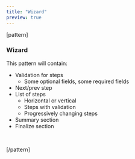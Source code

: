 ```yaml
---
title: "Wizard"
preview: true
---
```


[pattern]
<h3>Wizard</h3>

This pattern will contain:

- Validation for steps 
    - Some optional fields, some required fields
- Next/prev step
- List of steps
  - Horizontal or vertical
  - Steps with validation
  - Progressively changing steps
- Summary section
- Finalize section

&nbsp;

[/pattern]
